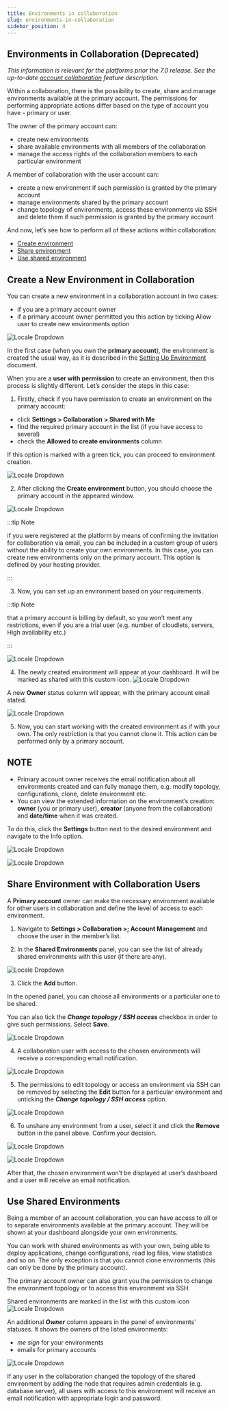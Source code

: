 ```yaml
---
title: Environments in collaboration
slug: environments-in-collaboration
sidebar_position: 4
---
```


## Environments in Collaboration (Deprecated)

_This information is relevant for the platforms prior the 7.0 release. See the up-to-date [account collaboration](/docs/account-and-pricing/accounts-collaboration/collaboration-overview) feature description._

Within a collaboration, there is the possibility to create, share and manage environments available at the primary account. The permissions for performing appropriate actions differ based on the type of account you have - primary or user.

The owner of the primary account can:

- create new environments
- share available environments with all members of the collaboration
- manage the access rights of the collaboration members to each particular environment

A member of collaboration with the user account can:

- create a new environment if such permission is granted by the primary account
- manage environments shared by the primary account
- change topology of environments, access these environments via SSH and delete them if such permission is granted by the primary account

And now, let’s see how to perform all of these actions within collaboration:

- [Create environment](/docs/Account&Pricing/Accounts%20CollaborationD/Environments%20in%20Collaboration#create-a-new-environment-in-collaboration)
- [Share environment](/docs/Account&Pricing/Accounts%20CollaborationD/Environments%20in%20Collaboration#share-environment-with-collaboration-users)
- [Use shared environment](/docs/Account&Pricing/Accounts%20CollaborationD/Environments%20in%20Collaboration#use-shared-environments)

## Create a New Environment in Collaboration

You can create a new environment in a collaboration account in two cases:

- if you are a primary account owner
- if a primary account owner permitted you this action by ticking Allow user to create new environments option

<div style={{
    display:'flex',
    justifyContent: 'center',
    margin: '0 0 1rem 0'
}}>

![Locale Dropdown](./img/EnvironmentsInCollaboration/8bfe76c532583fbfb4eab0886326ab31enter-email.png)

</div>

In the first case (when you own the **primary account**), the environment is created the usual way, as it is described in the [Setting Up Environment](/docs/environment-management/setting-up-environment) document.

When you are a **user with permission** to create an environment, then this process is slightly different. Let’s consider the steps in this case:

1. Firstly, check if you have permission to create an environment on the primary account:

- click **Settings > Collaboration > Shared with Me**
- find the required primary account in the list (if you have access to several)
- check the **Allowed to create environments** column

If this option is marked with a green tick, you can proceed to environment creation.

<div style={{
    display:'flex',
    justifyContent: 'center',
    margin: '0 0 1rem 0'
}}>

![Locale Dropdown](./img/EnvironmentsInCollaboration/8bfe76c532583fbfb4eab0886326ab31shared-with-me-envs.png)

</div>

2. After clicking the **Create environment** button, you should choose the primary account in the appeared window.

<div style={{
    display:'flex',
    justifyContent: 'center',
    margin: '0 0 1rem 0'
}}>

![Locale Dropdown](./img/EnvironmentsInCollaboration/8bfe76c532583fbfb4eab0886326ab31environment-creation.png)

</div>

:::tip Note

if you were registered at the platform by means of confirming the invitation for collaboration via email, you can be included in a custom group of users without the ability to create your own environments. In this case, you can create new environments only on the primary account. This option is defined by your hosting provider.

:::

3. Now, you can set up an environment based on your requirements.

:::tip Note

that a primary account is billing by default, so you won’t meet any restrictions, even if you are a trial user (e.g. number of cloudlets, servers, High availability etc.)

:::

<div style={{
    display:'flex',
    justifyContent: 'center',
    margin: '0 0 1rem 0'
}}>

![Locale Dropdown](./img/EnvironmentsInCollaboration/8bfe76c532583fbfb4eab0886326ab31no-limits.png)

</div>

4. The newly created environment will appear at your dashboard.
   It will be marked as shared with this custom icon. ![Locale Dropdown](./img/EnvironmentsInCollaboration/8bfe76c532583fbfb4eab0886326ab31icon.png)

A new **Owner** status column will appear, with the primary account email stated.

<div style={{
    display:'flex',
    justifyContent: 'center',
    margin: '0 0 1rem 0'
}}>

![Locale Dropdown](./img/EnvironmentsInCollaboration/8bfe76c532583fbfb4eab0886326ab31admins-environment.png)

</div>

5. Now, you can start working with the created environment as if with your own.
   The only restriction is that you cannot clone it. This action can be performed only by a primary account.

## NOTE

- Primary account owner receives the email notification about all environments created and can fully manage them, e.g. modify topology, configurations, clone, delete environment etc.
- You can view the extended information on the environment’s creation: **owner** (you or primary user), **creator** (anyone from the collaboration) and **date/time** when it was created.

To do this, click the **Settings** button next to the desired environment and navigate to the Info option.

<div style={{
    display:'flex',
    justifyContent: 'center',
    margin: '0 0 1rem 0'
}}>

![Locale Dropdown](./img/EnvironmentsInCollaboration/8bfe76c532583fbfb4eab0886326ab31settings-env-button.png)

</div>
<div style={{
    display:'flex',
    justifyContent: 'center',
    margin: '0 0 1rem 0'
}}>

![Locale Dropdown](./img/EnvironmentsInCollaboration/8bfe76c532583fbfb4eab0886326ab31env-info.png)

</div>

## Share Environment with Collaboration Users

A **Primary account** owner can make the necessary environment available for other users in collaboration and define the level of access to each environment.

1. Navigate to **Settings > Collaboration >; Account Management** and choose the user in the member’s list.

2. In the **Shared Environments** panel, you can see the list of already shared environments with this user (if there are any).

<div style={{
    display:'flex',
    justifyContent: 'center',
    margin: '0 0 1rem 0'
}}>

![Locale Dropdown](./img/EnvironmentsInCollaboration/8bfe76c532583fbfb4eab0886326ab31list-of-shared-environments.png)

</div>

3. Click the **Add** button.

In the opened panel, you can choose all environments or a particular one to be shared.

You can also tick the **_Change topology / SSH access_** checkbox in order to give such permissions. Select **Save**.

<div style={{
    display:'flex',
    justifyContent: 'center',
    margin: '0 0 1rem 0'
}}>

![Locale Dropdown](./img/EnvironmentsInCollaboration/8bfe76c532583fbfb4eab0886326ab31share-environment.png)

</div>

4. A collaboration user with access to the chosen environments will receive a corresponding email notification.

<div style={{
    display:'flex',
    justifyContent: 'center',
    margin: '0 0 1rem 0'
}}>

![Locale Dropdown](./img/EnvironmentsInCollaboration/8bfe76c532583fbfb4eab0886326ab31environment-access-granted.png)

</div>

5. The permissions to edit topology or access an environment via SSH can be removed by selecting the **Edit** button for a particular environment and unticking the **_Change topology / SSH access_** option.

<div style={{
    display:'flex',
    justifyContent: 'center',
    margin: '0 0 1rem 0'
}}>

![Locale Dropdown](./img/EnvironmentsInCollaboration/8bfe76c532583fbfb4eab0886326ab31edit-shared-env.png)

</div>

6. To unshare any environment from a user, select it and click the **Remove** button in the panel above. Confirm your decision.

<div style={{
    display:'flex',
    justifyContent: 'center',
    margin: '0 0 1rem 0'
}}>

![Locale Dropdown](./img/EnvironmentsInCollaboration/8bfe76c532583fbfb4eab0886326ab31remove-button.png)

</div>

<div style={{
    display:'flex',
    justifyContent: 'center',
    margin: '0 0 1rem 0'
}}>

![Locale Dropdown](./img/EnvironmentsInCollaboration/8bfe76c532583fbfb4eab0886326ab31unshare.png)

</div>

After that, the chosen environment won’t be displayed at user’s dashboard and a user will receive an email notification.

## Use Shared Environments

Being a member of an account collaboration, you can have access to all or to separate environments available at the primary account. They will be shown at your dashboard alongside your own environments.

You can work with shared environments as with your own, being able to deploy applications, change configurations, read log files, view statistics and so on. The only exception is that you cannot clone environments (this can only be done by the primary account).

The primary account owner can also grant you the permission to change the environment topology or to access this environment via SSH.

Shared environments are marked in the list with this custom icon ![Locale Dropdown](./img/EnvironmentsInCollaboration/8bfe76c532583fbfb4eab0886326ab31icon.png)

An additional **_Owner_** column appears in the panel of environments' statuses. It shows the owners of the listed environments:

- _me sign_ for your environments
- emails for primary accounts

<div style={{
    display:'flex',
    justifyContent: 'center',
    margin: '0 0 1rem 0'
}}>

![Locale Dropdown](./img/EnvironmentsInCollaboration/8bfe76c532583fbfb4eab0886326ab31icon-shared.png)

</div>

If any user in the collaboration changed the topology of the shared environment by adding the node that requires admin credentials (e.g. database server), all users with access to this environment will receive an email notification with appropriate login and password.
